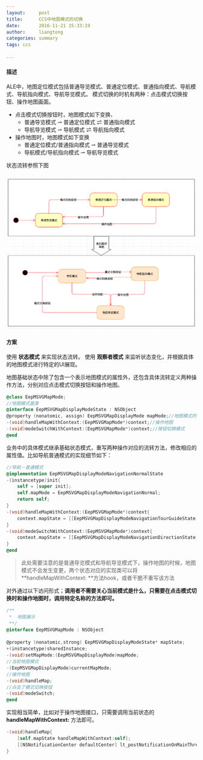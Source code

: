 ```yaml
---
layout:     post
title:      CCS中地图模式的切换
date:       2016-11-21 15:33:19
author:     liangtong
categories: summary
tags: ccs

---
```



#### 描述
ALE中，地图定位模式包括普通导览模式、普通定位模式、普通指向模式、导航模式、导航指向模式、导航导览模式。
模式切换的时机有两种：点击模式切换按钮、操作地图画面。

 + 点击模式切换按钮时，地图模式如下变换、
    + 普通导览模式 ⇀ 普通定位模式 ⇌ 普通指向模式
    + 导航导览模式 ⇀ 导航模式 ⇌ 导航指向模式
 + 操作地图时，地图模式如下变换
    + 普通定位模式/普通指向模式 ⇀ 普通导览模式
    + 导航模式/导航指向模式 ⇀ 导航导览模式

状态流转参照下图

![](/post/summary/ccs_map_state_20161121.png)

#### 方案

使用 **状态模式** 来实现状态流转。
使用 **观察者模式** 来监听状态变化，并根据具体的地图模式进行特定的UI展现。

地图基础状态中除了包含一个表示地图模式的属性外，还包含具体流转定义两种操作方法，分别对应点击模式切换按钮和操作地图。

```Objective-C
@class EepMSVGMapMode;
//地图模式基类
@interface EepMSVGMapDisplayModeState : NSObject
@property (nonatomic, assign) EepMSVGMapDisplayMode mapMode;//地图模式的属性
-(void)handleMapWithContext:(EepMSVGMapMode*)context;//操作地图
-(void)modeSwitchWithContext:(EepMSVGMapMode*)context;//按钮切换模式
@end
```

业务中的具体模式继承基础状态模式，重写两种操作对应的流转方法，修改相应的属性值。比如导航普通模式的实现细节如下：
```Objective-C
//导航－普通模式
@implementation EepMSVGMapDisplayModeNavigationNormalState
-(instancetype)init{
    self = [super init];
    self.mapMode = EepMSVGMapDisplayModeNavigationNormal;
    return self;
}
-(void)handleMapWithContext:(EepMSVGMapMode*)context{
    context.mapState = [[EepMSVGMapDisplayModeNavigationTourGuideState alloc] init];
}
-(void)modeSwitchWithContext:(EepMSVGMapMode*)context{
    context.mapState = [[EepMSVGMapDisplayModeNavigationDirectionState alloc] init];
}
@end
```

 > 此处需要注意的是普通导览模式和导航导览模式下，操作地图的时候，地图模式不会发生变更，两个状态对应的实现类可以将 **handleMapWithContext: **方法hook，或者干脆不重写该方法


对外通过以下访问形式；**调用者不需要关心当前模式是什么，只需要在点击模式切换时和操作地图时，调用特定名称的方法即可。** 

```Objective-C
/**
 *  地图展示
 **/
@interface EepMSVGMapMode : NSObject

@property (nonatomic,strong) EepMSVGMapDisplayModeState* mapState;
+(instancetype)sharedInstance;
-(void)setMapMode:(EepMSVGMapDisplayMode)mapMode;
//当前地图模式
-(EepMSVGMapDisplayMode)currentMapMode;
//操作地图
-(void)handleMap;
//点击了模式切换按钮
-(void)modeSwitch;
@end
```

实现相当简单，比如对于操作地图接口，只需要调用当前状态的 **handleMapWithContext:** 方法即可。

```Objective-C
-(void)handleMap{
    [self.mapState handleMapWithContext:self];
    [[NSNotificationCenter defaultCenter] lt_postNotificationOnMainThreadName:ALEMapDisplayModeChangeKey object:nil];
}
```





